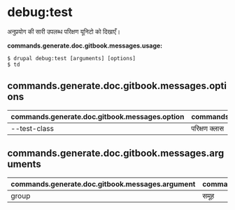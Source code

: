 # debug:test
अनुप्रयोग की सारी उपलब्ध परिक्षण यूनिटो को दिखाएँ।

**commands.generate.doc.gitbook.messages.usage:**
```
$ drupal debug:test [arguments] [options]
$ td  
```

## commands.generate.doc.gitbook.messages.options
commands.generate.doc.gitbook.messages.option | commands.generate.doc.gitbook.messages.details
-------|-------------
--test-class | परिक्षण क्लास

## commands.generate.doc.gitbook.messages.arguments
commands.generate.doc.gitbook.messages.argument | commands.generate.doc.gitbook.messages.details
---------|-------------
group | समूह
